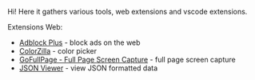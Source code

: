 Hi! Here it gathers various tools, web extensions and vscode extensions.

Extensions Web:

- [Adblock Plus](https://chrome.google.com/webstore/detail/adblock-plus-free-ad-bloc/cfhdojbkjhnklbpkdaibdccddilifddb) - block ads on the web
- [ColorZilla](https://chrome.google.com/webstore/detail/colorzilla/bhlhnicpbhignbdhedgjhgdocnmhomnp) - color picker
- [GoFullPage - Full Page Screen Capture](https://chrome.google.com/webstore/detail/gofullpage-full-page-scre/fdpohaocaechififmbbbbbknoalclacl) - full page screen capture
- [JSON Viewer](https://chrome.google.com/webstore/detail/json-viewer/gbmdgpbipfallnflgajpaliibnhdgobh) - view JSON formatted data

